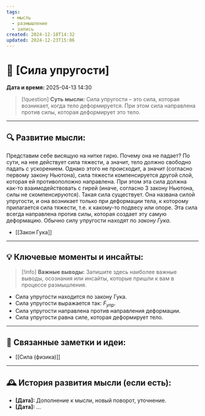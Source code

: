```yaml
---
tags:
  - мысль
  - размышление
  - запись
created: 2024-12-18T14:32
updated: 2024-12-23T15:06
---
```


# 💭  [Сила упругости]

**Дата и время:** 2025-04-13 14:30

> [!question] **Суть мысли:**
> Сила упругости – это сила, которая возникает, когда тело деформируется. При этом сила направлена против силы, которая деформирует это тело.

---

## 🔍 Развитие мысли:

Представим себе висящую на нитке гирю. Почему она не падает? По сути, на нее действует сила тяжести, а значит, тело должно свободно падать с ускорением. Однако этого не происходит, а значит (согласно первому закону Ньютона), сила тяжести компенсируется другой слой, которая ей противоположно направлена. При этом эта сила должна как-то взаимодействовать с гирей (иначе, согласно 3 закону Ньютона, силы не скомпенсируются).
Такая сила существует. Она названа силой упругости, и она возникает только при деформации тела, к которому прилагается сила тяжести, т.е. к какому-то подвесу или опоре. Эта сила всегда направлена против силы, которая создает эту самую деформацию. Обычно силу упругости находят по *закону Гука*.

- [[Закон Гука]]

---

## 💡 Ключевые моменты и инсайты:

> [!info] **Важные выводы:**
> Запишите здесь наиболее важные выводы, осознания или инсайты, которые пришли к вам в процессе размышления.

- Сила упругости находится по закону Гука.
- Сила упругости выражается так: $F_{упр}$.
- Сила упругости направлена против направления деформации. 
- Сила упругости равна силе, которая деформирует тело.

---

## 🔄 Связанные заметки и идеи:

- [[Сила (физика)]]

---

## 🕰️ История развития мысли (если есть):

* **[Дата]:**  Дополнение к мысли, новый поворот, уточнение.
* **[Дата]:**  ...